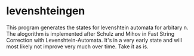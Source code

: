 levenshteingen
==============

This program generates the states for levenshtein automata for arbitary n. The alogorithm is implemented after Schulz and Mihov in Fast String Correction with Levenshtein-Automata. It's in a very early state and will most likely not improve very much over time. Take it as is.
